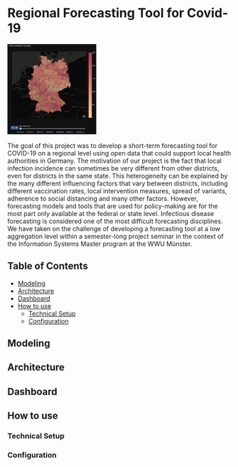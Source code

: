 # Regional Forecasting Tool for Covid-19 

<img src="./Assets/Images/dashboard_map.png" width=200>

The goal of this project was to develop a short-term forecasting tool for 
COVID-19 on a regional level using open data that could support local health
authorities in Germany.
The motivation of our project is the fact that local infection incidence 
can sometimes be very different from other districts, even for districts 
in the same state. This heterogeneity can be explained by the many different 
influencing factors that vary between districts, including different 
vaccination rates, local intervention measures, spread of variants, 
adherence to social distancing and many other factors.
However, forecasting models and tools that are used for policy-making are 
for the most part only available at the federal or state level. 
Infectious disease forecasting is considered one of the most 
difficult forecasting disciplines.  
We have taken on the challenge of developing a forecasting tool at a low 
aggregation level within a semester-long project seminar in the context of
the Information Systems Master program at the WWU Münster.



## Table of Contents
- [Modeling](#modeling)
- [Architecture](#architecture)
- [Dashboard](#dashboard)
- [How to use](#how-to-use)
  - [Technical Setup](#Technical-Setup)
  - [Configuration](#configuration)

## Modeling

## Architecture

## Dashboard

## How to use
### Technical Setup
### Configuration